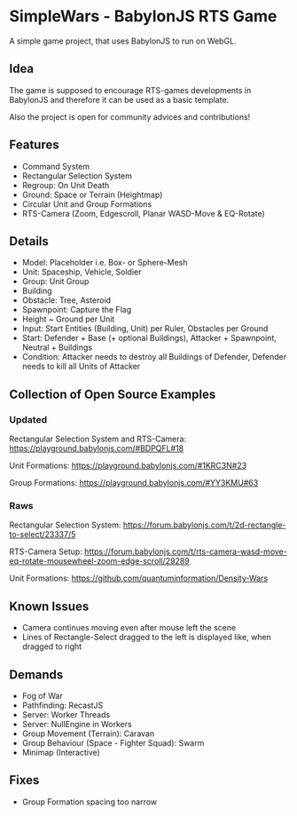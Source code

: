 # SimpleWars - BabylonJS RTS Game

A simple game project, that uses BabylonJS to run on WebGL.

## Idea

The game is supposed to encourage RTS-games developments in BabylonJS and therefore it can be used as a basic template.

Also the project is open for community advices and contributions!

## Features

- Command System
- Rectangular Selection System
- Regroup: On Unit Death
- Ground: Space or Terrain (Heightmap)
- Circular Unit and Group Formations
- RTS-Camera (Zoom, Edgescroll, Planar WASD-Move & EQ-Rotate)

## Details

- Model: Placeholder i.e. Box- or Sphere-Mesh
- Unit: Spaceship, Vehicle, Soldier
- Group: Unit Group
- Building
- Obstacle: Tree, Asteroid
- Spawnpoint: Capture the Flag
- Height ~ Ground per Unit
- Input: Start Entities (Building, Unit) per Ruler, Obstacles per Ground
- Start: Defender + Base (+ optional Buildings),
	Attacker + Spawnpoint,
	Neutral + Buildings
- Condition: Attacker needs to destroy all Buildings of Defender,
	Defender needs to kill all Units of Attacker

## Collection of Open Source Examples

### Updated

Rectangular Selection System and RTS-Camera: https://playground.babylonjs.com/#BDPQFL#18

Unit Formations: https://playground.babylonjs.com/#1KRC3N#23

Group Formations: https://playground.babylonjs.com/#YY3KMU#63

### Raws

Rectangular Selection System: https://forum.babylonjs.com/t/2d-rectangle-to-select/23337/5

RTS-Camera Setup: https://forum.babylonjs.com/t/rts-camera-wasd-move-eq-rotate-mousewheel-zoom-edge-scroll/29289

Unit Formations: https://github.com/quantuminformation/Density-Wars

## Known Issues

- Camera continues moving even after mouse left the scene
- Lines of Rectangle-Select dragged to the left is displayed like, when dragged to right

## Demands

- Fog of War
- Pathfinding: RecastJS
- Server: Worker Threads
- Server: NullEngine in Workers
- Group Movement (Terrain): Caravan
- Group Behaviour (Space - Fighter Squad): Swarm
- Minimap (Interactive)

## Fixes

- Group Formation spacing too narrow